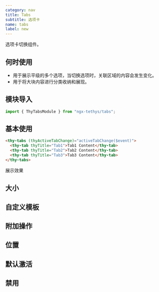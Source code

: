 ```yaml
---
category: nav
title: Tabs
subtitle: 选项卡
name: tabs
label: new
---
```


<alert>选项卡切换组件。</alert>

## 何时使用
- 用于展示平级的多个选项，当切换选项时，关联区域的内容会发生变化。
- 用于将大块内容进行分类收纳和展现。

## 模块导入
```ts
import { ThyTabsModule } from "ngx-tethys/tabs";
```

## 基本使用
```html
<thy-tabs (thyActiveTabChange)="activeTabChange($event)">
  <thy-tab thyTitle="Tab1">Tab1 Content</thy-tab>
  <thy-tab thyTitle="Tab2">Tab2 Content</thy-tab>
  <thy-tab thyTitle="Tab3">Tab3 Content</thy-tab>
</thy-tabs>
```

展示效果
<example name="thy-tabs-basic-example" />

## 大小
<example name="thy-tabs-size-example" />

## 自定义模板
<example name="thy-tabs-custom-example" />

## 附加操作
<example name="thy-tabs-extra-example" />

## 位置
<example name="thy-tabs-position-example" />

## 默认激活
<example name="thy-tabs-active-example" />

## 禁用
<example name="thy-tabs-disabled-example" />


